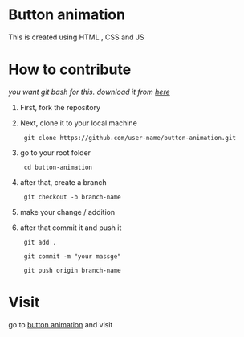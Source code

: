 # Button animation
This is created using HTML , CSS and JS

# How to contribute
*you want git bash for this. download it from [here](https://git-scm.com/downloads)*

1. First, fork the repository

2. Next, clone it to your local machine

        git clone https://github.com/user-name/button-animation.git

3. go to your root folder

        cd button-animation

4. after that, create a branch

        git checkout -b branch-name

5. make your change / addition

6. after that commit it and push it

        git add .
        
        git commit -m "your massge"
        
        git push origin branch-name

# Visit

go to [button animation](https://button-animation-tadeesha.netlify.app) and visit
